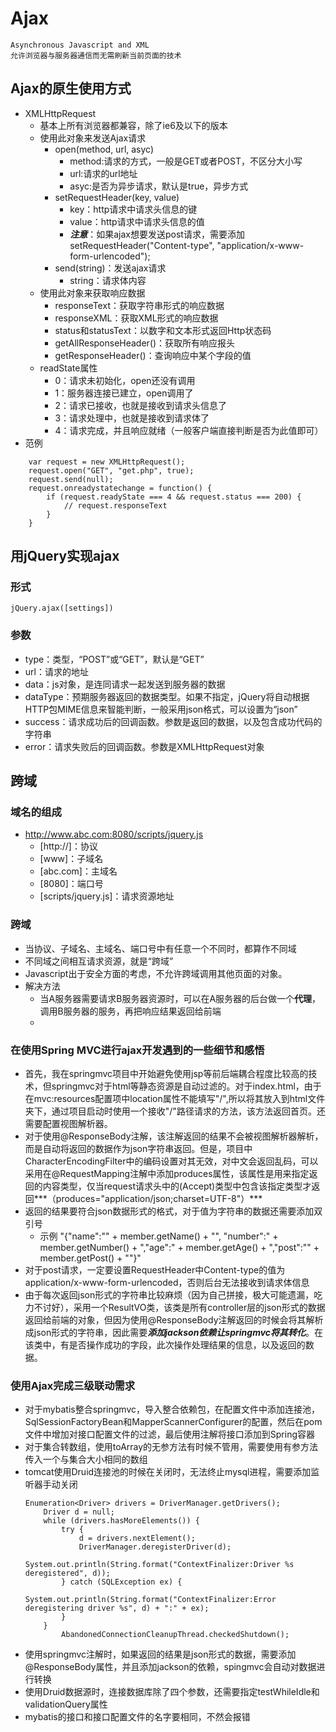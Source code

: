 # Ajax
    Asynchronous Javascript and XML
    允许浏览器与服务器通信而无需刷新当前页面的技术
## Ajax的原生使用方式
* XMLHttpRequest
    * 基本上所有浏览器都兼容，除了ie6及以下的版本
    * 使用此对象来发送Ajax请求
        * open(method, url, asyc)
            * method:请求的方式，一般是GET或者POST，不区分大小写
            * url:请求的url地址
            * asyc:是否为异步请求，默认是true，异步方式
        * setRequestHeader(key, value)
            * key：http请求中请求头信息的键
            * value：http请求中请求头信息的值
            * ***注意***：如果ajax想要发送post请求，需要添加setRequestHeader("Content-type", "application/x-www-form-urlencoded");
        * send(string)：发送ajax请求
            * string：请求体内容
    * 使用此对象来获取响应数据
        * responseText：获取字符串形式的响应数据
        * responseXML：获取XML形式的响应数据
        * status和statusText：以数字和文本形式返回Http状态码
        * getAllResponseHeader()：获取所有响应报头
        * getResponseHeader()：查询响应中某个字段的值
    * readState属性
        * 0：请求未初始化，open还没有调用
        * 1：服务器连接已建立，open调用了
        * 2：请求已接收，也就是接收到请求头信息了
        * 3：请求处理中，也就是接收到请求体了
        * 4：请求完成，并且响应就绪（一般客户端直接判断是否为此值即可）
* 范例
```
    var request = new XMLHttpRequest();
    request.open("GET", "get.php", true);
    request.send(null);
    request.onreadystatechange = function() {
        if (request.readyState === 4 && request.status === 200) {
            // request.responseText
        }
    }
```
## 用jQuery实现ajax
### 形式
    jQuery.ajax([settings])
### 参数
* type：类型，“POST”或“GET”，默认是“GET”
* url：请求的地址
* data：js对象，是连同请求一起发送到服务器的数据
* dataType：预期服务器返回的数据类型。如果不指定，jQuery将自动根据HTTP包MIME信息来智能判断，一般采用json格式，可以设置为“json”
* success：请求成功后的回调函数。参数是返回的数据，以及包含成功代码的字符串
* error：请求失败后的回调函数。参数是XMLHttpRequest对象

## 跨域
### 域名的组成
* http://www.abc.com:8080/scripts/jquery.js
    * [http://]：协议
    * [www]：子域名
    * [abc.com]：主域名
    * [8080]：端口号
    * [scripts/jquery.js]：请求资源地址
### 跨域
* 当协议、子域名、主域名、端口号中有任意一个不同时，都算作不同域
* 不同域之间相互请求资源，就是“跨域”
* Javascript出于安全方面的考虑，不允许跨域调用其他页面的对象。
* 解决方法
    * 当A服务器需要请求B服务器资源时，可以在A服务器的后台做一个**代理**，调用B服务器的服务，再把响应结果返回给前端
    * 


### 在使用Spring MVC进行ajax开发遇到的一些细节和感悟
* 首先，我在springmvc项目中开始避免使用jsp等前后端耦合程度比较高的技术，但springmvc对于html等静态资源是自动过滤的。对于index.html，由于在mvc:resources配置项中location属性不能填写"/",所以将其放入到html文件夹下，通过项目启动时使用一个接收"/"路径请求的方法，该方法返回首页。还需要配置视图解析器。
* 对于使用@ResponseBody注解，该注解返回的结果不会被视图解析器解析，而是自动将返回的数据作为json字符串返回。但是，项目中CharacterEncodingFilter中的编码设置对其无效，对中文会返回乱码，可以采用在@RequestMapping注解中添加produces属性，该属性是用来指定返回的内容类型，仅当request请求头中的(Accept)类型中包含该指定类型才返回***（produces="application/json;charset=UTF-8"）***
* 返回的结果要符合json数据形式的格式，对于值为字符串的数据还需要添加双引号
    * 示例
    "{\"name\":\"" + member.getName() + "\", \"number\":" + member.getNumber() + ",\"age\":" + member.getAge() + ",\"post\":\"" + member.getPost() + "\"}"
* 对于post请求，一定要设置RequestHeader中Content-type的值为application/x-www-form-urlencoded，否则后台无法接收到请求体信息
* 由于每次返回json形式的字符串比较麻烦（因为自己拼接，极大可能遗漏，吃力不讨好），采用一个ResultVO类，该类是所有controller层的json形式的数据返回给前端的对象，但因为使用@ResponseBody注解返回的时候会将其解析成json形式的字符串，因此需要***添加jackson依赖让springmvc将其转化***。在该类中，有是否操作成功的字段，此次操作处理结果的信息，以及返回的数据。
### 使用Ajax完成三级联动需求
* 对于mybatis整合springmvc，导入整合依赖包，在配置文件中添加连接池，SqlSessionFactoryBean和MapperScannerConfigurer的配置，然后在pom文件中增加对接口配置文件的过滤，最后使用注解将接口添加到Spring容器
* 对于集合转数组，使用toArray的无参方法有时候不管用，需要使用有参方法传入一个与集合大小相同的数组
* tomcat使用Druid连接池的时候在关闭时，无法终止mysql进程，需要添加监听器手动关闭
    ```
    Enumeration<Driver> drivers = DriverManager.getDrivers();
        Driver d = null;
        while (drivers.hasMoreElements()) {
            try {
                d = drivers.nextElement();
                DriverManager.deregisterDriver(d);
                System.out.println(String.format("ContextFinalizer:Driver %s deregistered", d));
            } catch (SQLException ex) {
                System.out.println(String.format("ContextFinalizer:Error deregistering driver %s", d) + ":" + ex);
            }
        }
            AbandonedConnectionCleanupThread.checkedShutdown();
    ```
* 使用springmvc注解时，如果返回的结果是json形式的数据，需要添加@ResponseBody属性，并且添加jackson的依赖，spingmvc会自动对数据进行转换
* 使用Druid数据源时，连接数据库除了四个参数，还需要指定testWhileIdle和validationQuery属性
* mybatis的接口和接口配置文件的名字要相同，不然会报错